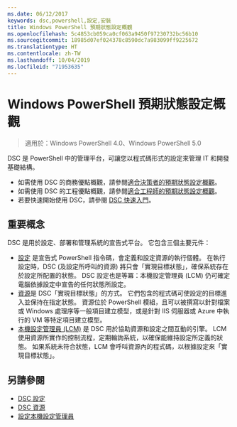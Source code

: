 ```yaml
---
ms.date: 06/12/2017
keywords: dsc,powershell,設定,安裝
title: Windows PowerShell 預期狀態設定概觀
ms.openlocfilehash: 5c4853cb059ca0cf063a9450f97230732bc56b10
ms.sourcegitcommit: 18985d07ef024378c8590dc7a983099ff9225672
ms.translationtype: HT
ms.contentlocale: zh-TW
ms.lasthandoff: 10/04/2019
ms.locfileid: "71953635"
---
```

# <a name="windows-powershell-desired-state-configuration-overview"></a>Windows PowerShell 預期狀態設定概觀

> 適用於：Windows PowerShell 4.0、Windows PowerShell 5.0

DSC 是 PowerShell 中的管理平台，可讓您以程式碼形式的設定來管理 IT 和開發基礎結構。

- 如需使用 DSC 的商務優點概觀，請參閱[適合決策者的預期狀態設定概觀](decisionMaker.md)。
- 如需使用 DSC 的工程優點概觀，請參閱[適合工程師的預期狀態設定概觀](DscForEngineers.md)。
- 若要快速開始使用 DSC，請參閱 [DSC 快速入門](../quickstarts/website-quickstart.md)。

## <a name="key-concepts"></a>重要概念

DSC 是用於設定、部署和管理系統的宣告式平台。 它包含三個主要元件：

- [設定](../configurations/configurations.md) 是宣告式 PowerShell 指令碼，會定義和設定資源的執行個體。
    在執行設定時，DSC (及設定所呼叫的資源) 將只會「實現目標狀態」，確保系統存在於設定所配置的狀態。
    DSC 設定也是等冪：本機設定管理員 (LCM) 仍可確定電腦依據設定中宣告的任何狀態所設定。
- [資源](../resources/resources.md)是 DSC「實現目標狀態」的方式。 它們包含的程式碼可使設定的目標進入並保持在指定狀態。
    資源位於 PowerShell 模組，且可以被撰寫以針對檔案或 Windows 處理序等一般項目建立模型，或是針對 IIS 伺服器或 Azure 中執行的 VM 等特定項目建立模型。
- [本機設定管理員 (LCM)](../managing-nodes/metaConfig.md) 是 DSC 用於協助資源和設定之間互動的引擎。
    LCM 使用資源所實作的控制流程，定期輪詢系統，以確保能維持設定所定義的狀態。
    如果系統未符合狀態，LCM 會呼叫資源內的程式碼，以根據設定來「實現目標狀態」。

## <a name="see-also"></a>另請參閱

- [DSC 設定](../configurations/configurations.md)
- [DSC 資源](../resources/resources.md)
- [設定本機設定管理員](../managing-nodes/metaConfig.md)
